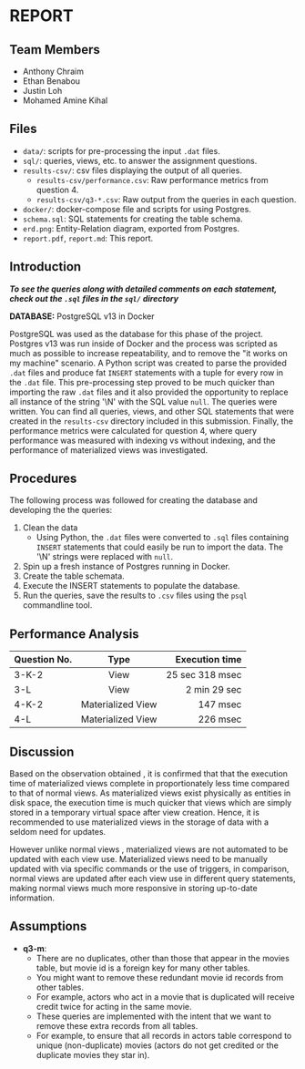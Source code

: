 # REPORT

## Team Members

- Anthony Chraim
- Ethan Benabou
- Justin Loh
- Mohamed Amine Kihal

## Files

- `data/`: scripts for pre-processing the input `.dat` files.
- `sql/`: queries, views, etc. to answer the assignment questions.
- `results-csv/`: csv files displaying the output of all queries.
  - `results-csv/performance.csv`: Raw performance metrics from question 4.
  - `results-csv/q3-*.csv`: Raw output from the queries in each question.
- `docker/`: docker-compose file and scripts for using Postgres.
- `schema.sql`: SQL statements for creating the table schema.
- `erd.png`: Entity-Relation diagram, exported from Postgres.
- `report.pdf`, `report.md`: This report.

## Introduction

***To see the queries along with detailed comments on each statement, check out
the `.sql` files in the `sql/` directory***

**DATABASE:** PostgreSQL v13 in Docker

PostgreSQL was used as the database for this phase of the project. Postgres v13
was run inside of Docker and the process was scripted as much as possible to
increase repeatability, and to remove the "it works on my machine" scenario. A
Python script was created to parse the provided `.dat` files and produce fat
`INSERT` statements with a tuple for every row in the `.dat` file. This
pre-processing step proved to be much quicker than importing the raw `.dat`
files and it also provided the opportunity to replace all instance of the string
'\N' with the SQL value `null`. The queries were written. You can find all
queries, views, and other SQL statements that were created in the `results-csv`
directory included in this submission. Finally, the performance metrics were
calculated for question 4, where query performance was measured with indexing vs
without indexing, and the performance of materialized views was investigated.

## Procedures

The following process was followed for creating the database and developing the
the queries:

1. Clean the data
   - Using Python, the `.dat` files were converted to `.sql` files containing
     `INSERT` statements that could easily be run to import the data. The '\N'
     strings were replaced with `null`.
2. Spin up a fresh instance of Postgres running in Docker.
3. Create the table schemata.
4. Execute the INSERT statements to populate the database.
5. Run the queries, save the results to `.csv` files using the `psql`
   commandline tool.

## Performance Analysis

| Question No.  | Type                   | Execution time  |
| ------------- |:----------------------:| ---------------:|
| 3-K-2         | View                   | 25 sec 318 msec |
| 3-L           | View                   | 2 min 29 sec    |
| 4-K-2         | Materialized View      | 147 msec        |
| 4-L           | Materialized View      | 226 msec        |


## Discussion

Based on the observation obtained , it is confirmed that that the execution time
of materialized views complete in proportionately less time compared to that of
normal views.  As materialized views exist physically as entities in disk space,
the execution time is much quicker that views which are simply stored in a
temporary virtual space after view creation. Hence, it is recommended to use
materialized views in the storage of data with a seldom need for updates.

However unlike normal views , materialized views are not automated to be updated
with each view use. Materialized views need to be manually updated with via
specific commands or the use of triggers, in comparison, normal views are
updated after each view use in different query statements, making normal views
much more responsive in storing up-to-date information.

## Assumptions

- **q3-m**:
  - There are no duplicates, other than those that appear in the movies table,
    but movie id is a foreign key for many other tables.
  - You might want to remove these redundant movie id records from other tables.
  - For example, actors who act in a movie that is duplicated will receive
    credit twice for acting in the same movie.
  - These queries are implemented with the intent that we want to remove these
    extra records from all tables.
  - For example, to ensure that all records in actors table correspond to unique
    (non-duplicate) movies (actors do not get credited or the duplicate movies
    they star in).
